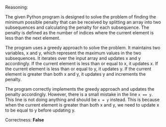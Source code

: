 Reasoning: 

The given Python program is designed to solve the problem of finding the minimum possible penalty that can be received by splitting an array into two subsequences and calculating the penalty for each subsequence. The penalty is defined as the number of indices where the current element is less than the next element.

The program uses a greedy approach to solve the problem. It maintains two variables, x and y, which represent the maximum values in the two subsequences. It iterates over the input array and updates x and y accordingly. If the current element is less than or equal to x, it updates x. If the current element is less than or equal to y, it updates y. If the current element is greater than both x and y, it updates y and increments the penalty.

The program correctly implements the greedy approach and updates the penalty accordingly. However, there is a small mistake in the line `x == y`. This line is not doing anything and should be `x = y` instead. This is because when the current element is greater than both x and y, we need to update x to be equal to y before updating y.

Correctness: **False**